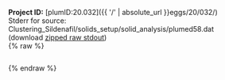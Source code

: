 **Project ID:** [plumID:20.032]({{ '/' | absolute_url }}eggs/20/032/)  
Stderr for source:  Clustering_Sildenafil/solids_setup/solid_analysis/plumed58.dat   
(download [zipped raw stdout](plumed58.dat.plumed_master.stdout.txt.zip))  
{% raw %}
<pre>
</pre>
{% endraw %}
